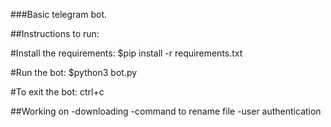 ###Basic telegram bot.


##Instructions to run:

#Install the requirements:
    $pip install -r requirements.txt

#Run the bot:
    $python3 bot.py

#To exit the bot:
    ctrl+c


##Working on
-downloading
-command to rename file
-user authentication